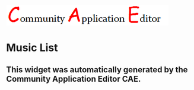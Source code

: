 ![CAE](https://github.com/GHProjectsTest/frontendComponent-28/blob/gh-pages/img/logo.png)  

Music List
===================


This widget was automatically generated by the Community Application Editor CAE.  
---------------
